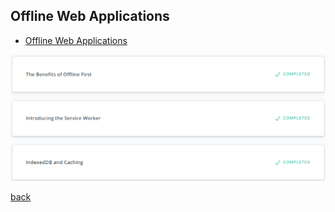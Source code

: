 ## Offline Web Applications
* [Offline Web Applications](https://classroom.udacity.com/courses/ud899)

![alt-текст](offline_web_app.png)


[back](../README.md)
